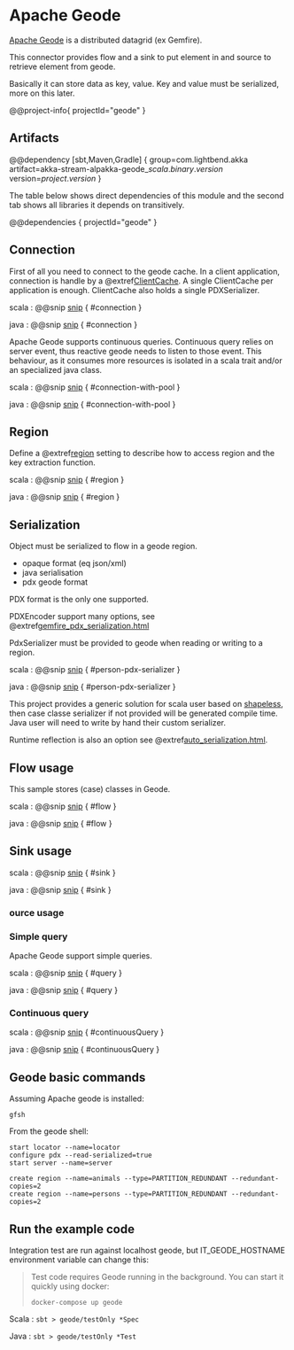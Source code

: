 # Apache Geode

[Apache Geode](http://geode.apache.org) is a distributed datagrid (ex Gemfire).

This connector provides flow and a sink to put element in and source to retrieve element from geode.

Basically it can store data as key, value. Key and value must be serialized, more on this later.

@@project-info{ projectId="geode" }

## Artifacts

@@dependency [sbt,Maven,Gradle] {
  group=com.lightbend.akka
  artifact=akka-stream-alpakka-geode_$scala.binary.version$
  version=$project.version$
}

The table below shows direct dependencies of this module and the second tab shows all libraries it depends on transitively.

@@dependencies { projectId="geode" }


## Connection

First of all you need to connect to the geode cache. In a client application, connection is handle by a
 @extref[ClientCache](geode:basic_config/the_cache/managing_a_client_cache.html). A single
 ClientCache per application is enough. ClientCache also holds a single PDXSerializer.

scala
: @@snip [snip](/geode/src/test/scala/docs/scaladsl/GeodeFlowSpec.scala) { #connection }

java
: @@snip [snip](/geode/src/test/java/docs/javadsl/GeodeBaseTestCase.java) { #connection }

Apache Geode supports continuous queries. Continuous query relies on server event, thus reactive geode needs to listen to
 those event. This behaviour, as it consumes more resources is isolated in a scala trait and/or an specialized java class.

scala
: @@snip [snip](/geode/src/test/scala/docs/scaladsl/GeodeContinuousSourceSpec.scala) { #connection-with-pool }

java
: @@snip [snip](/geode/src/test/java/docs/javadsl/GeodeBaseTestCase.java) { #connection-with-pool }

## Region

Define a @extref[region](geode:/basic_config/data_regions/chapter_overview.html) setting to
describe how to access region and the key extraction function.

scala
: @@snip [snip](/geode/src/test/scala/docs/scaladsl/GeodeBaseSpec.scala) { #region }

java
: @@snip [snip](/geode/src/test/java/docs/javadsl/GeodeBaseTestCase.java) { #region }


## Serialization

Object must be serialized to flow in a geode region.

* opaque format (eq json/xml)
* java serialisation
* pdx geode format

PDX format is the only one supported.

PDXEncoder support many options, see @extref[gemfire_pdx_serialization.html](geode:/developing/data_serialization/gemfire_pdx_serialization.html)

PdxSerializer must be provided to geode when reading or writing to a region.

scala
:   @@snip [snip](/geode/src/test/scala/docs/scaladsl/PersonPdxSerializer.scala) { #person-pdx-serializer }

java
:   @@snip [snip](/geode/src/test/java/docs/javadsl/PersonPdxSerializer.java) { #person-pdx-serializer }



This project provides a generic solution for scala user based on [shapeless](https://github.com/milessabin/shapeless), then case classe serializer if not provided will be generated compile time.
Java user will need to write by hand their custom serializer.


Runtime reflection is also an option see @extref[auto_serialization.html](geode:/developing/data_serialization/auto_serialization.html).

## Flow usage

This sample stores (case) classes in Geode.

scala
: @@snip [snip](/geode/src/test/scala/docs/scaladsl/GeodeFlowSpec.scala) { #flow }

java
: @@snip [snip](/geode/src/test/java/docs/javadsl/GeodeFlowTestCase.java) { #flow }


## Sink usage

scala
: @@snip [snip](/geode/src/test/scala/docs/scaladsl/GeodeSinkSpec.scala) { #sink }

java
: @@snip [snip](/geode/src/test/java/docs/javadsl/GeodeSinkTestCase.java) { #sink }


### ource usage

### Simple query

Apache Geode support simple queries.

scala
: @@snip [snip](/geode/src/test/scala/docs/scaladsl/GeodeFiniteSourceSpec.scala) { #query }

java
: @@snip [snip](/geode/src/test/java/docs/javadsl/GeodeFiniteSourceTestCase.java) { #query }


### Continuous query


scala
: @@snip [snip](/geode/src/test/scala/docs/scaladsl/GeodeContinuousSourceSpec.scala) { #continuousQuery }

java
: @@snip [snip](/geode/src/test/java/docs/javadsl/GeodeContinuousSourceTestCase.java) { #continuousQuery }


## Geode basic commands

Assuming Apache geode is installed:

```
gfsh
```

From the geode shell:

```
start locator --name=locator
configure pdx --read-serialized=true
start server --name=server

create region --name=animals --type=PARTITION_REDUNDANT --redundant-copies=2
create region --name=persons --type=PARTITION_REDUNDANT --redundant-copies=2

```

## Run the example code

Integration test are run against localhost geode, but IT_GEODE_HOSTNAME environment variable can change this:

> Test code requires Geode running in the background. You can start it quickly using docker:
>
> `docker-compose up geode`

Scala
:   ```
    sbt
    > geode/testOnly *Spec
    ```

Java
:   ```
    sbt
    > geode/testOnly *Test
    ```

